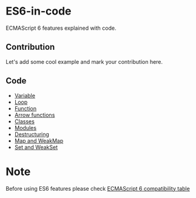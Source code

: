 # ES6-in-code
ECMAScript 6 features explained with code.

## Contribution
Let's add some cool example and mark your contribution here.

## Code
* [Variable](js/variable-es6.js)
* [Loop](js/loop-es6.js)
* [Function](js/function-es6.js)
* [Arrow functions](js/arrow-es6.js)
* [Classes](js/classes-es6.js)
* [Modules](js/modules-es6.js)
* [Destructuring](js/destructuring-es6.js)
* [Map and WeakMap](js/map-es6.js)
* [Set and WeakSet](js/set-es6.js)

# Note
Before using ES6 features please check [ECMAScript 6 compatibility table](https://kangax.github.io/compat-table/es6/)
